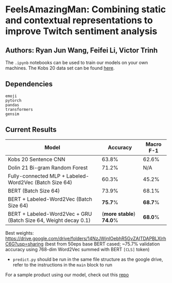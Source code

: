 # FeelsAmazingMan: Combining static and contextual representations to improve Twitch sentiment analysis
## Authors: Ryan Jun Wang, Feifei Li, Victor Trinh

The `.ipynb` notebooks can be used to train our models on your own machines. The Kobs 20 data set can be found [here](https://github.com/konstantinkobs/emote-controlled/blob/master/data/labeled_dataset.csv).

## Dependencies

```
emoji
pytorch
pandas
transformers
gensim
```

## Current Results

 | Model | Accuracy | Macro F-1 |
 | ----- | -------- | --------- |
 | Kobs 20 Sentence CNN | 63.8% | 62.6% |
 | Dolin 21 Bi-gram Random Forest | 71.2% | N/A |
 | Fully-connected MLP + Labeled-Word2Vec (Batch Size 64)  | 60.3% | 45.2% |
 | BERT (Batch Size 64) | 73.9% | 68.1% |
 | BERT + Labeled-Word2Vec (Batch Size 64) | **75.7**% | **68.7**% |
 | BERT + Labeled-Word2Vec + GRU (Batch Size 64, Weight decay 0.1) | (**more stable**) **74.0**% | **68.0**%  |

Best weights: https://drive.google.com/drive/folders/14NzJWjnIOebhR5GvZAITDAPBLXlrhC6G?usp=sharing (best from 50eps base BERT cased; ~75.7% validation accuracy using 768-dim Word2Vec summed with BERT `[CLS]` token)

* `predict.py` should be run in the same file structure as the google drive, refer to the instructions in the `main` block to run

For a sample product using our model, check out this [repo](https://github.com/Victor-Trinh/twitch-sentiment-webapp)
